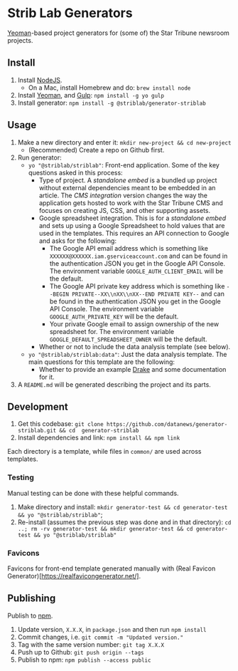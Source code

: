 # Strib Lab Generators

[Yeoman](http://yeoman.io/)-based project generators for (some of) the Star Tribune newsroom projects.

## Install

1.  Install [NodeJS](https://nodejs.org/en/).
    * On a Mac, install Homebrew and do: `brew install node`
1.  Install [Yeoman](http://yeoman.io/), and [Gulp](https://gulpjs.com/): `npm install -g yo gulp`
1.  Install generator: `npm install -g @striblab/generator-striblab`

## Usage

1.  Make a new directory and enter it: `mkdir new-project && cd new-project`
    * (Recommended) Create a repo on Github first.
1.  Run generator:
    * `yo "@striblab/striblab"`: Front-end application. Some of the key questions asked in this process:
      * Type of project. A _standalone embed_ is a bundled up project without external dependencies meant to be embedded in an article. The _CMS integration_ version changes the way the application gets hosted to work with the Star Tribune CMS and focuses on creating JS, CSS, and other supporting assets.
      * Google spreadsheet integration. This is for a _standalone embed_ and sets up using a Google Spreadsheet to hold values that are used in the templates. This requires an API connection to Google and asks for the following:
        * The Google API email address which is something like `XXXXXX@XXXXXX.iam.gserviceaccount.com` and can be found in the authentication JSON you get in the Google API Console. The environment variable `GOOGLE_AUTH_CLIENT_EMAIL` will be the default.
        * The Google API private key address which is something like `--BEGIN PRIVATE--XX\\nXX\\nXX--END PRIVATE KEY--` and can be found in the authentication JSON you get in the Google API Console. The environment variable `GOOGLE_AUTH_PRIVATE_KEY` will be the default.
        * Your private Google email to assign ownership of the new spreadsheet for. The environment variable `GOOGLE_DEFAULT_SPREADSHEET_OWNER` will be the default.
      * Whether or not to include the data analysis template (see below).
    * `yo "@striblab/striblab:data"`: Just the data analysis template. The main questions for this template are the following:
      * Whether to provide an example [Drake](https://github.com/Factual/drake) and some documentation for it.
1.  A `README.md` will be generated describing the project and its parts.

## Development

1.  Get this codebase: `git clone https://github.com/datanews/generator-striblab.git && cd  generator-striblab`
1.  Install dependencies and link: `npm install && npm link`

Each directory is a template, while files in `common/` are used across templates.

### Testing

Manual testing can be done with these helpful commands.

1.  Make directory and install: `mkdir generator-test && cd generator-test && yo "@striblab/striblab"`;
1.  Re-install (assumes the previous step was done and in that directory): `cd ..; rm -rv generator-test && mkdir generator-test && cd generator-test && yo "@striblab/striblab"`

### Favicons

Favicons for front-end template generated manually with (Real Favicon Generator)[https://realfavicongenerator.net/].

## Publishing

Publish to [npm](https://www.npmjs.com/package/@striblab/generator-striblab).

1. Update version, `X.X.X`, in `package.json` and then run `npm install`
1. Commit changes, i.e. `git commit -m "Updated version."`
1. Tag with the same version number: `git tag X.X.X`
1. Push up to Github: `git push origin --tags`
1. Publish to npm: `npm publish --access public`
